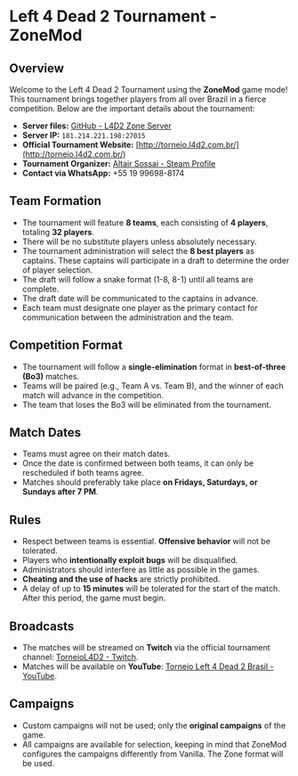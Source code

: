 # Left 4 Dead 2 Tournament - ZoneMod

## Overview
Welcome to the Left 4 Dead 2 Tournament using the **ZoneMod** game mode! This tournament brings together players from all over Brazil in a fierce competition. Below are the important details about the tournament:

- **Server files:** [GitHub - L4D2 Zone Server](https://github.com/altair-sossai/l4d2-zone-server)
- **Server IP:** `181.214.221.198:27015`
- **Official Tournament Website:** [http://torneio.l4d2.com.br/](http://torneio.l4d2.com.br/)
- **Tournament Organizer:** [Altair Sossai - Steam Profile](https://steamcommunity.com/id/altairsossai/)
- **Contact via WhatsApp:** +55 19 99698-8174

## Team Formation
- The tournament will feature **8 teams**, each consisting of **4 players**, totaling **32 players**.
- There will be no substitute players unless absolutely necessary.
- The tournament administration will select the **8 best players** as captains. These captains will participate in a draft to determine the order of player selection.
- The draft will follow a snake format (1-8, 8-1) until all teams are complete.
- The draft date will be communicated to the captains in advance.
- Each team must designate one player as the primary contact for communication between the administration and the team.

## Competition Format
- The tournament will follow a **single-elimination** format in **best-of-three (Bo3)** matches.
- Teams will be paired (e.g., Team A vs. Team B), and the winner of each match will advance in the competition.
- The team that loses the Bo3 will be eliminated from the tournament.

## Match Dates
- Teams must agree on their match dates.
- Once the date is confirmed between both teams, it can only be rescheduled if both teams agree.
- Matches should preferably take place **on Fridays, Saturdays, or Sundays after 7 PM**.

## Rules
- Respect between teams is essential. **Offensive behavior** will not be tolerated.
- Players who **intentionally exploit bugs** will be disqualified.
- Administrators should interfere as little as possible in the games.
- **Cheating and the use of hacks** are strictly prohibited.
- A delay of up to **15 minutes** will be tolerated for the start of the match. After this period, the game must begin.

## Broadcasts
- The matches will be streamed on **Twitch** via the official tournament channel: [TorneioL4D2 - Twitch](https://www.twitch.tv/torneiol4d2).
- Matches will be available on **YouTube**: [Torneio Left 4 Dead 2 Brasil - YouTube](https://www.youtube.com/@TorneioLeft4Dead2Brasil).

## Campaigns
- Custom campaigns will not be used; only the **original campaigns** of the game.
- All campaigns are available for selection, keeping in mind that ZoneMod configures the campaigns differently from Vanilla. The Zone format will be used.
